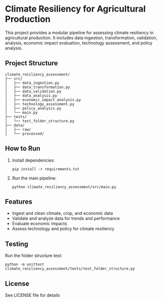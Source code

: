 # Climate Resiliency for Agricultural Production

This project provides a modular pipeline for assessing climate resiliency in agricultural production. It includes data ingestion, transformation, validation, analysis, economic impact evaluation, technology assessment, and policy analysis.

## Project Structure

```
climate_resiliency_assessment/
├── src/
│   ├── data_ingestion.py
│   ├── data_transformation.py
│   ├── data_validation.py
│   ├── data_analysis.py
│   ├── economic_impact_analysis.py
│   ├── technology_assessment.py
│   ├── policy_analysis.py
│   └── main.py
├── tests/
│   └── test_folder_structure.py
├── data/
│   ├── raw/
│   └── processed/
```

## How to Run

1. Install dependencies:
   ```
   pip install -r requirements.txt
   ```
2. Run the main pipeline:
   ```
   python climate_resiliency_assessment/src/main.py
   ```

## Features
- Ingest and clean climate, crop, and economic data
- Validate and analyze data for trends and performance
- Evaluate economic impacts
- Assess technology and policy for climate resiliency

## Testing
Run the folder structure test:
```
python -m unittest climate_resiliency_assessment/tests/test_folder_structure.py
```

## License
See LICENSE file for details
